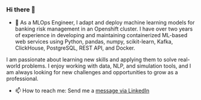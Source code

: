 ### Hi there 👋

- 🌱 As a MLOps Engineer, I adapt and deploy machine learning models for banking risk management in an Openshift cluster.
I have over two years of experience in developing and maintaining containerized ML-based web services using Python, pandas, numpy, scikit-learn, Kafka, ClickHouse, PostgreSQL, REST API, and Docker.

I am passionate about learning new skills and applying them to solve real-world problems. I enjoy working with data, NLP, and simulation tools, and I am always looking for new challenges and opportunities to grow as a professional.

- 📫 How to reach me: Send me a [message via LinkedIn](https://www.linkedin.com/in/varseev/)  
  
<!--
**varsey/varsey** is a ✨ _special_ ✨ repository because its `README.md` (this file) appears on your GitHub profile.

Here are some ideas to get you started:

- 🔭 I’m currently working on ...
- 🌱 I’m currently learning ...
- 👯 I’m looking to collaborate on ...
- 🤔 I’m looking for help with ...
- 💬 Ask me about ...

- 😄 Pronouns: ...
- ⚡ Fun fact: ...

https://www.bengreenberg.dev/blog/2023-04-09-github-profile-dynamic-content

-->
